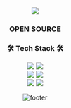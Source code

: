 
<div align="center">
<img src="https://capsule-render.vercel.app/api?type=waving&height=500&lineHeight=1&color=000&text=Hello%20👋-nl-SungHyeon-nl-Github&fontColor=fff" />

### OPEN SOURCE




<h3 align="center"><b>🛠 Tech Stack 🛠</b></h3>
<div>
 <img src="https://img.shields.io/badge/HTML5-E34F26?style=for-the-badge&logo=html5&logoColor=white" /> <img src="https://img.shields.io/badge/CSS3-1572B6?style=for-the-badge&logo=css3&logoColor=white" /> 
</div>
<div>
  <img src="https://img.shields.io/badge/JavaScript-F7DF1E?style=for-the-badge&logo=JavaScript&logoColor=white" /> <img src="https://img.shields.io/badge/React-20232A?style=for-the-badge&logo=react&logoColor=61DAFB" />
</div>
<div>
 <img src="https://img.shields.io/badge/Node-111?style=for-the-badge&logo=node.js&logoColor=5FA04E" />
 <img src="https://img.shields.io/badge/MongoDB-111?style=for-the-badge&logo=MongoDB&logoColor=47A248" />
</div>


![footer](https://capsule-render.vercel.app/api?section=footer&type=waving&height=200&color=000)
</div>



<!--
**JoSungHyeon/JoSungHyeon** is a ✨ _special_ ✨ repository because its `README.md` (this file) appears on your GitHub profile.

Here are some ideas to get you started:

- 🔭 I’m currently working on ...
- 🌱 I’m currently learning ...
- 👯 I’m looking to collaborate on ...
- 🤔 I’m looking for help with ...
- 💬 Ask me about ...
- 📫 How to reach me: ...
- 😄 Pronouns: ...
- ⚡ Fun fact: ...
-->
